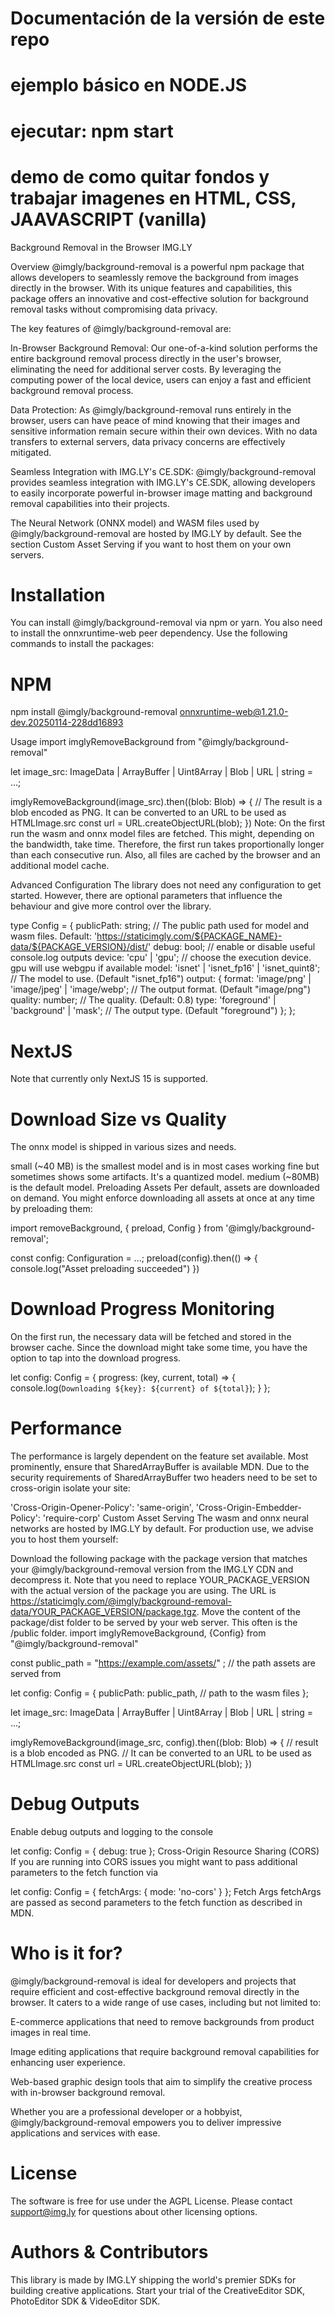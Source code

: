 # Documentación de la versión de este repo
# ejemplo básico en NODE.JS
# ejecutar: npm start

# demo de como quitar fondos y trabajar imagenes en HTML, CSS, JAAVASCRIPT (vanilla)

Background Removal in the Browser
IMG.LY

Overview
@imgly/background-removal is a powerful npm package that allows developers to seamlessly remove the background from images directly in the browser. With its unique features and capabilities, this package offers an innovative and cost-effective solution for background removal tasks without compromising data privacy.

The key features of @imgly/background-removal are:

In-Browser Background Removal: Our one-of-a-kind solution performs the entire background removal process directly in the user's browser, eliminating the need for additional server costs. By leveraging the computing power of the local device, users can enjoy a fast and efficient background removal process.

Data Protection: As @imgly/background-removal runs entirely in the browser, users can have peace of mind knowing that their images and sensitive information remain secure within their own devices. With no data transfers to external servers, data privacy concerns are effectively mitigated.

Seamless Integration with IMG.LY's CE.SDK: @imgly/background-removal provides seamless integration with IMG.LY's CE.SDK, allowing developers to easily incorporate powerful in-browser image matting and background removal capabilities into their projects.

The Neural Network (ONNX model) and WASM files used by @imgly/background-removal are hosted by IMG.LY by default. See the section Custom Asset Serving if you want to host them on your own servers.

# Installation
You can install @imgly/background-removal via npm or yarn. You also need to install the onnxruntime-web peer dependency. Use the following commands to install the packages:

# NPM
npm install @imgly/background-removal onnxruntime-web@1.21.0-dev.20250114-228dd16893

Usage
import imglyRemoveBackground from "@imgly/background-removal"

let image_src: ImageData | ArrayBuffer | Uint8Array | Blob | URL | string = ...;

imglyRemoveBackground(image_src).then((blob: Blob) => {
  // The result is a blob encoded as PNG. It can be converted to an URL to be used as HTMLImage.src
  const url = URL.createObjectURL(blob);
})
Note: On the first run the wasm and onnx model files are fetched. This might, depending on the bandwidth, take time. Therefore, the first run takes proportionally longer than each consecutive run. Also, all files are cached by the browser and an additional model cache.

Advanced Configuration
The library does not need any configuration to get started. However, there are optional parameters that influence the behaviour and give more control over the library.

type Config = {
  publicPath: string; // The public path used for model and wasm files. Default: 'https://staticimgly.com/${PACKAGE_NAME}-data/${PACKAGE_VERSION}/dist/'
  debug: bool; // enable or disable useful console.log outputs
  device: 'cpu' | 'gpu'; // choose the execution device. gpu will use webgpu if available
  model: 'isnet' | 'isnet_fp16' | 'isnet_quint8'; // The model to use. (Default "isnet_fp16")
  output: {
    format: 'image/png' | 'image/jpeg' | 'image/webp'; // The output format. (Default "image/png")
    quality: number; // The quality. (Default: 0.8)
    type: 'foreground' | 'background' | 'mask'; // The output type. (Default "foreground")
  };
};
# NextJS
Note that currently only NextJS 15 is supported.

# Download Size vs Quality
The onnx model is shipped in various sizes and needs.

small (~40 MB) is the smallest model and is in most cases working fine but sometimes shows some artifacts. It's a quantized model.
medium (~80MB) is the default model.
Preloading Assets
Per default, assets are downloaded on demand. You might enforce downloading all assets at once at any time by preloading them:

import removeBackground, { preload, Config } from '@imgly/background-removal';

const config: Configuration = ...;
preload(config).then(() => {
  console.log("Asset preloading succeeded")
})

# Download Progress Monitoring
On the first run, the necessary data will be fetched and stored in the browser cache. Since the download might take some time, you have the option to tap into the download progress.

let config: Config = {
  progress: (key, current, total) => {
    console.log(`Downloading ${key}: ${current} of ${total}`);
  }
};

# Performance
The performance is largely dependent on the feature set available. Most prominently, ensure that SharedArrayBuffer is available MDN. Due to the security requirements of SharedArrayBuffer two headers need to be set to cross-origin isolate your site:

'Cross-Origin-Opener-Policy': 'same-origin',
'Cross-Origin-Embedder-Policy': 'require-corp'
Custom Asset Serving
The wasm and onnx neural networks are hosted by IMG.LY by default. For production use, we advise you to host them yourself:

Download the following package with the package version that matches your @imgly/background-removal version from the IMG.LY CDN and decompress it. Note that you need to replace YOUR_PACKAGE_VERSION with the actual version of the package you are using. The URL is https://staticimgly.com/@imgly/background-removal-data/YOUR_PACKAGE_VERSION/package.tgz.
Move the content of the package/dist folder to be served by your web server. This often is the /public folder.
import imglyRemoveBackground, {Config} from "@imgly/background-removal"

const public_path = "https://example.com/assets/" ; // the path assets are served from

let config: Config =  {
  publicPath: public_path, // path to the wasm files
};

let image_src: ImageData | ArrayBuffer | Uint8Array | Blob | URL | string = ...;

imglyRemoveBackground(image_src, config).then((blob: Blob) => {
  // result is a blob encoded as PNG.
  // It can be converted to an URL to be used as HTMLImage.src
  const url = URL.createObjectURL(blob);
})

# Debug Outputs
Enable debug outputs and logging to the console

let config: Config = {
  debug: true
};
Cross-Origin Resource Sharing (CORS)
If you are running into CORS issues you might want to pass additional parameters to the fetch function via

let config: Config = {
  fetchArgs: {
    mode: 'no-cors'
  }
};
Fetch Args
fetchArgs are passed as second parameters to the fetch function as described in MDN.

# Who is it for?
@imgly/background-removal is ideal for developers and projects that require efficient and cost-effective background removal directly in the browser. It caters to a wide range of use cases, including but not limited to:

E-commerce applications that need to remove backgrounds from product images in real time.

Image editing applications that require background removal capabilities for enhancing user experience.

Web-based graphic design tools that aim to simplify the creative process with in-browser background removal.

Whether you are a professional developer or a hobbyist, @imgly/background-removal empowers you to deliver impressive applications and services with ease.

# License
The software is free for use under the AGPL License. Please contact support@img.ly for questions about other licensing options.

# Authors & Contributors
This library is made by IMG.LY shipping the world's premier SDKs for building creative applications. Start your trial of the CreativeEditor SDK, PhotoEditor SDK & VideoEditor SDK.